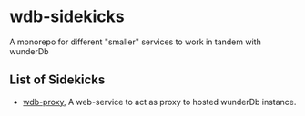 # wdb-sidekicks
A monorepo for different "smaller" services to work in tandem with wunderDb

## List of Sidekicks

- [wdb-proxy](./proxy/), A web-service to act as proxy to hosted wunderDb instance.
